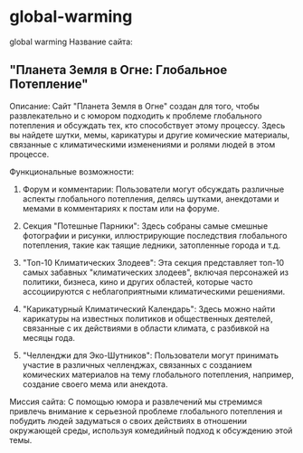 # global-warming
global warming
Название сайта:
## "Планета Земля в Огне: Глобальное Потепление"

Описание:
Сайт "Планета Земля в Огне" создан для того, чтобы развлекательно и с юмором подходить к проблеме глобального потепления и обсуждать тех, кто способствует этому процессу. Здесь вы найдете шутки, мемы, карикатуры и другие комические материалы, связанные с климатическими изменениями и ролями людей в этом процессе.

Функциональные возможности:

1. Форум и комментарии: Пользователи могут обсуждать различные аспекты глобального потепления, делясь шутками, анекдотами и мемами в комментариях к постам или на форуме.

2. Секция "Потешные Парники": Здесь собраны самые смешные фотографии и рисунки, иллюстрирующие последствия глобального потепления, такие как таящие ледники, затопленные города и т.д.

3. "Топ-10 Климатических Злодеев": Эта секция представляет топ-10 самых забавных "климатических злодеев", включая персонажей из политики, бизнеса, кино и других областей, которые часто ассоциируются с неблагоприятными климатическими решениями.

4. "Карикатурный Климатический Календарь": Здесь можно найти карикатуры на известных политиков и общественных деятелей, связанные с их действиями в области климата, с разбивкой на месяцы года.

5. "Челленджи для Эко-Шутников": Пользователи могут принимать участие в различных челленджах, связанных с созданием комических материалов на тему глобального потепления, например, создание своего мема или анекдота.

Миссия сайта: С помощью юмора и развлечений мы стремимся привлечь внимание к серьезной проблеме глобального потепления и побудить людей задуматься о своих действиях в отношении окружающей среды, используя комедийный подход к обсуждению этой темы.

